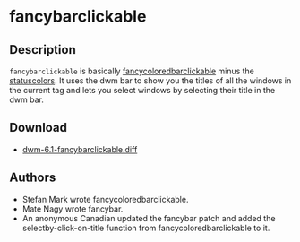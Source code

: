 fancybarclickable
=================

Description
-----------
`fancybarclickable` is basically [fancycoloredbarclickable](fancycoloredbarclickable)
minus the [statuscolors](statuscolors). It uses the dwm bar to show you the
titles of all the windows in the current tag and lets you select windows by
selecting their title in the dwm bar.

Download
--------
* [dwm-6.1-fancybarclickable.diff](dwm-6.1-fancybarclickable.diff)

Authors
-------

* Stefan Mark wrote fancycoloredbarclickable.
* Mate Nagy wrote fancybar.
* An anonymous Canadian updated the fancybar patch and added the
  selectby-click-on-title function from fancycoloredbarclickable to it.
